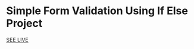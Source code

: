 # Simple Form Validation Using If Else Project

[SEE LIVE](https://simple-form-validation-using-if-else.vercel.app/)

